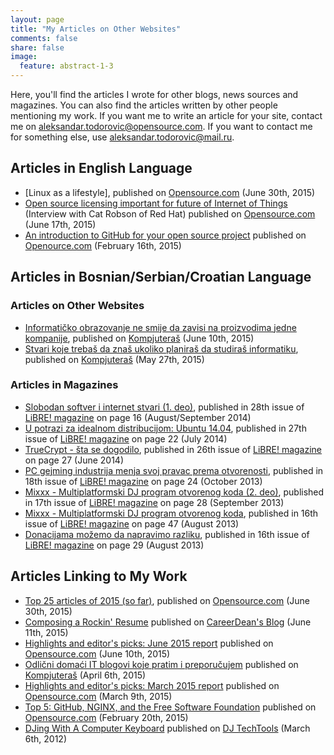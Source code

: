 ```yaml
---
layout: page
title: "My Articles on Other Websites"
comments: false
share: false
image:
  feature: abstract-1-3
---
```


Here, you'll find the articles I wrote for other blogs, news sources and magazines. You can also find the articles written by other people mentioning my work. If you want me to write an article for your site, contact me on [aleksandar.todorovic@opensource.com](aleksandar.todorovic@opensource.com). If you want to contact me for something else, use [aleksandar.todorovic@mail.ru](aleksandar.todorovic@mail.ru).

## Articles in English Language

* [Linux as a lifestyle], published on [Opensource.com](https://opensource.com/) (June 30th, 2015)
* [Open source licensing important for future of Internet of Things](https://opensource.com/business/15/6/interview-cat-robson-red-hat) (Interview with Cat Robson of Red Hat) published on [Opensource.com](https://opensource.com/) (June 17th, 2015)
* [An introduction to GitHub for your open source project](http://opensource.com/life/15/2/beginners-guide-github) published on [Openource.com](http://opensource.com/) (February 16th, 2015)

## Articles in Bosnian/Serbian/Croatian Language

### Articles on Other Websites

* [Informatičko obrazovanje ne smije da zavisi na proizvodima jedne kompanije](http://kompjuteras.com/informaticko-obrazovanje-ne-smije-da-zavisi-na-proizvodima-jedne-kompanije/), published on [Kompjuteraš](http://kompjuteras.com/) (June 10th, 2015)
* [Stvari koje trebaš da znaš ukoliko planiraš da studiraš informatiku](http://kompjuteras.com/stvari-koje-trebas-da-znas-ukoliko-planiras-da-studiras-informatiku/), published on [Kompjuteraš](http://kompjuteras.com/) (May 27th, 2015)

### Articles in Magazines

* [Slobodan softver i internet stvari (1. deo)](https://libre.lugons.org/index.php/broj-28/), published in 28th issue of [LiBRE! magazine](https://libre.lugons.org/) on page 16 (August/September 2014)
* [U potrazi za idealnom distribucijom: Ubuntu 14.04](https://libre.lugons.org/index.php/broj-27/), published in 27th issue of [LiBRE! magazine](https://libre.lugons.org/) on page 22 (July 2014)
* [TrueCrypt - šta se dogodilo](https://libre.lugons.org/index.php/broj-26/), published in 26th issue of [LiBRE! magazine](https://libre.lugons.org/) on page 27 (June 2014)
* [PC gejming industrija menja svoj pravac prema otvorenosti](https://libre.lugons.org/index.php/broj_18/), published in 18th issue of [LiBRE! magazine](https://libre.lugons.org/) on page 24 (October 2013)
* [Mixxx - Multiplatformski DJ program otvorenog koda (2. deo)](https://libre.lugons.org/index.php/broj_17/), published in 17th issue of [LiBRE! magazine](https://libre.lugons.org/) on page 28 (September 2013)
* [Mixxx - Multiplatformski DJ program otvorenog koda](https://libre.lugons.org/index.php/broj_16/), published in 16th issue of [LiBRE! magazine](https://libre.lugons.org/) on page 47 (August 2013)
* [Donacijama možemo da napravimo razliku](https://libre.lugons.org/index.php/broj_16/), published in 16th issue of [LiBRE! magazine](https://libre.lugons.org/) on page 29 (August 2013)

## Articles Linking to My Work

* [Top 25 articles of 2015 (so far)](http://opensource.com/life/15/6/top-25-articles-2015-so-far), published on [Opensource.com](http://opensource.com/) (June 30th, 2015)
* [Composing a Rockin' Resume](https://www.careerdean.com/blog/composing-a-rockin-resume/) published on [CareerDean's Blog](https://www.careerdean.com/blog/composing-a-rockin-resume/) (June 11th, 2015)
* [Highlights and editor's picks: June 2015 report](http://opensource.com/community/15/5/community-report-june-2015) published on [Opensource.com](http://opensource.com/) (June 10th, 2015)
* [Odlični domaći IT blogovi koje pratim i preporučujem](http://kompjuteras.com/odlicni-domaci-blogovi-koje-pratim-preporucujem/) published on [Kompjuteraš](http://kompjuteras.com/) (April 6th, 2015)
* [Highlights and editor's picks: March 2015 report](http://opensource.com/community-report-march-2015) published on [Opensource.com](http://opensource.com/) (March 9th, 2015)
* [Top 5: GitHub, NGINX, and the Free Software Foundation](http://opensource.com/life/15/2/top-5-articles-week-february-20) published on [Opensource.com](http://opensource.com/) (February 20th, 2015)
* [DJing With A Computer Keyboard](http://djtechtools.com/2012/03/06/djing-with-a-computer-keyboard/) published on [DJ TechTools](http://djtechtools.com/) (March 6th, 2012)
